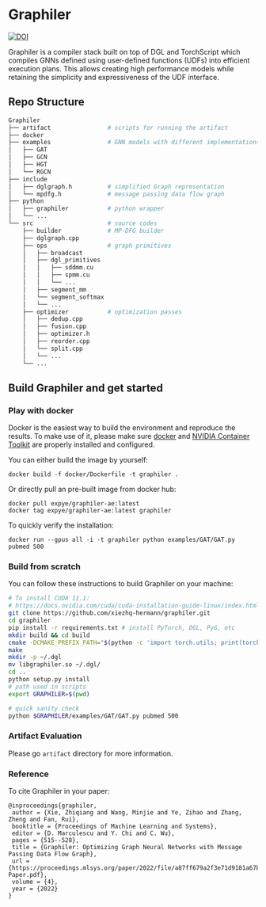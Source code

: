 # Graphiler
[![DOI](https://zenodo.org/badge/DOI/10.5281/zenodo.6331245.svg)](https://doi.org/10.5281/zenodo.6331245)

Graphiler is a compiler stack built on top of DGL and TorchScript which compiles GNNs defined using user-defined functions (UDFs) into efficient execution plans. 
This allows creating high performance models while retaining the simplicity and expressiveness of the UDF interface.

## Repo Structure
``` bash
Graphiler
├── artifact                # scripts for running the artifact
├── docker
├── examples                # GNN models with different implementations
│   ├── GAT
│   ├── GCN
│   ├── HGT
│   └── RGCN
├── include
│   ├── dglgraph.h          # simplified Graph representation
│   └── mpdfg.h             # message passing data flow graph
├── python
│   ├── graphiler           # python wrapper
│   └── ...
└── src                     # source codes
    ├── builder             # MP-DFG builder
    ├── dglgraph.cpp
    ├── ops                 # graph primitives
    │   ├── broadcast
    │   ├── dgl_primitives
    │   │   ├── sddmm.cu
    │   │   ├── spmm.cu
    │   │   └── ...
    │   ├── segment_mm
    │   └── segment_softmax
    │   └── ...
    ├── optimizer           # optimization passes
    │   ├── dedup.cpp
    │   ├── fusion.cpp
    │   ├── optimizer.h
    │   ├── reorder.cpp
    │   └── split.cpp
    │   └── ...
    └── ...
```
## Build Graphiler and get started
### Play with docker
Docker is the easiest way to build the environment and reproduce the results. To make use of it, please make sure [docker](https://docs.docker.com/engine/install/) and [NVIDIA Container Toolkit](https://docs.nvidia.com/datacenter/cloud-native/container-toolkit/install-guide.html) are properly installed and configured.

You can either build the image by yourself:
```
docker build -f docker/Dockerfile -t graphiler .
```
Or directly pull an pre-built image from docker hub:
```
docker pull expye/graphiler-ae:latest
docker tag expye/graphiler-ae:latest graphiler
```
To quickly verify the installation:
```
docker run --gpus all -i -t graphiler python examples/GAT/GAT.py pubmed 500
```
### Build from scratch
You can follow these instructions to build Graphiler on your machine:
```bash
# To install CUDA 11.1:
# https://docs.nvidia.com/cuda/cuda-installation-guide-linux/index.html 
git clone https://github.com/xiezhq-hermann/graphiler.git
cd graphiler
pip install -r requirements.txt # install PyTorch, DGL, PyG, etc
mkdir build && cd build
cmake -DCMAKE_PREFIX_PATH="$(python -c 'import torch.utils; print(torch.utils.cmake_prefix_path)')" ..
make
mkdir -p ~/.dgl
mv libgraphiler.so ~/.dgl/
cd ..
python setup.py install
# path used in scripts
export GRAPHILER=$(pwd)

# quick sanity check
python $GRAPHILER/examples/GAT/GAT.py pubmed 500
```

### Artifact Evaluation
Please go `artifact` directory for more information.

### Reference
To cite Graphiler in your paper:
```
@inproceedings{graphiler,
 author = {Xie, Zhiqiang and Wang, Minjie and Ye, Zihao and Zhang, Zheng and Fan, Rui},
 booktitle = {Proceedings of Machine Learning and Systems},
 editor = {D. Marculescu and Y. Chi and C. Wu},
 pages = {515--528},
 title = {Graphiler: Optimizing Graph Neural Networks with Message Passing Data Flow Graph},
 url = {https://proceedings.mlsys.org/paper/2022/file/a87ff679a2f3e71d9181a67b7542122c-Paper.pdf},
 volume = {4},
 year = {2022}
}
```
